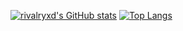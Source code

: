 [![rivalryxd's GitHub stats](https://github-readme-stats.vercel.app/api?username=rivalryxd&show_icons=true&theme=midnight-purple)](https://github.com/anuraghazra/github-readme-stats)
[![Top Langs](https://github-readme-stats.vercel.app/api/top-langs/?username=rivalryxd&theme=midnight-purple)](https://github.com/anuraghazra/github-readme-stats)
